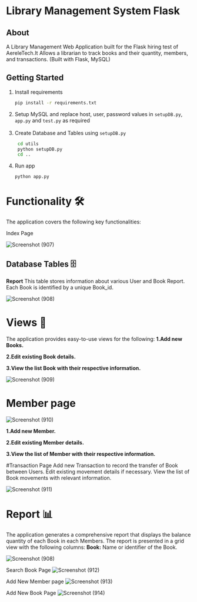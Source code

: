 # **Library Management System Flask**

## **About**

A Library Management Web Application built for the Flask hiring test of AereleTech.It Allows a librarian to track books and their quantity, members, and transactions.
(Built with Flask, MySQL)

## **Getting Started**

1. Install requirements
   ```sh
   pip install -r requirements.txt
   ```
2. Setup MySQL and replace host, user, password values in `setupDB.py`, `app.py` and `test.py` as required </br></br>
3. Create Database and Tables using `setupDB.py`
   ```sh
    cd utils
    python setupDB.py
    cd ..
   ```
4. Run app
   ```sh
   python app.py
   ```
# Functionality 🛠️
The application covers the following key functionalities:

Index Page

![Screenshot (907)](https://github.com/siva3010/Library-management-system-project/assets/109328049/62b1db02-3f8b-4179-8e08-fad71084a1e8)

## Database Tables 🗄️
**Report** This table stores information about various User and Book Report. Each Book is identified by a unique Book_id.

![Screenshot (908)](https://github.com/siva3010/Library-management-system-project/assets/109328049/0db03754-4ec9-47aa-baac-07f127b72f94)

# Views 👀
The application provides easy-to-use views for the following:
**1.Add new Books.**

**2.Edit existing Book details.**

**3.View the list Book with their respective information.**

![Screenshot (909)](https://github.com/siva3010/Library-management-system-project/assets/109328049/ed891086-4c3d-4d92-9741-a487657c8e58)

# Member page

![Screenshot (910)](https://github.com/siva3010/Library-management-system-project/assets/109328049/7ce7042f-b698-4465-a295-29f64c494c56)

**1.Add new Member.**

**2.Edit existing Member details.**

**3.View the list of Member with their respective information.**

#Transaction Page
Add new Transaction to record the transfer of Book between Users.
Edit existing movement details if necessary.
View the list of Book movements with relevant information.

![Screenshot (911)](https://github.com/siva3010/Library-management-system-project/assets/109328049/6a42d5e1-6d67-4ae2-aa9a-b589ac3eaf2c)

# Report 📊
The application generates a comprehensive report that displays the balance quantity of each Book in each Members. The report is presented in a grid view with the following columns:
**Book:** Name or identifier of the Book.

![Screenshot (908)](https://github.com/siva3010/Library-management-system-project/assets/109328049/0db03754-4ec9-47aa-baac-07f127b72f94)


Search Book Page
![Screenshot (912)](https://github.com/siva3010/Library-management-system-project/assets/109328049/f4537a3d-2cda-44d5-ac15-c27f5cb7449a)

Add New Member page
![Screenshot (913)](https://github.com/siva3010/Library-management-system-project/assets/109328049/65c29086-007e-4d36-8bd9-5103d44922bd)

Add New Book Page
![Screenshot (914)](https://github.com/siva3010/Library-management-system-project/assets/109328049/ddd0f4cf-4b88-463d-bc9b-4a18e9f6e347)

